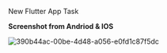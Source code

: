 New Flutter App Task


**Screenshot from Andriod & IOS**


![390b44ac-00be-4d48-a056-e0fd1c87f5dc](https://github.com/user-attachments/assets/3b44d6f1-f7ce-4419-8909-b073ed973f05)

